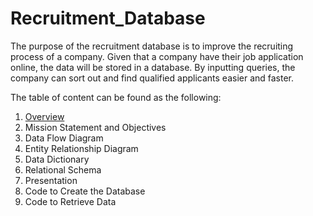 # Recruitment_Database
The purpose of the recruitment database is to improve the recruiting process of a company. Given that a company have their job application online, the data will be stored in a database. By inputting queries, the company can sort out and find qualified applicants easier and faster.

The table of content can be found as the following:
1. [Overview](https://github.com/tzyiyuet/recruitment_database/blob/main/background.md)
2. Mission Statement and Objectives
3. Data Flow Diagram
4. Entity Relationship Diagram
5. Data Dictionary
6. Relational Schema
7. Presentation
8. Code to Create the Database
9. Code to Retrieve Data
